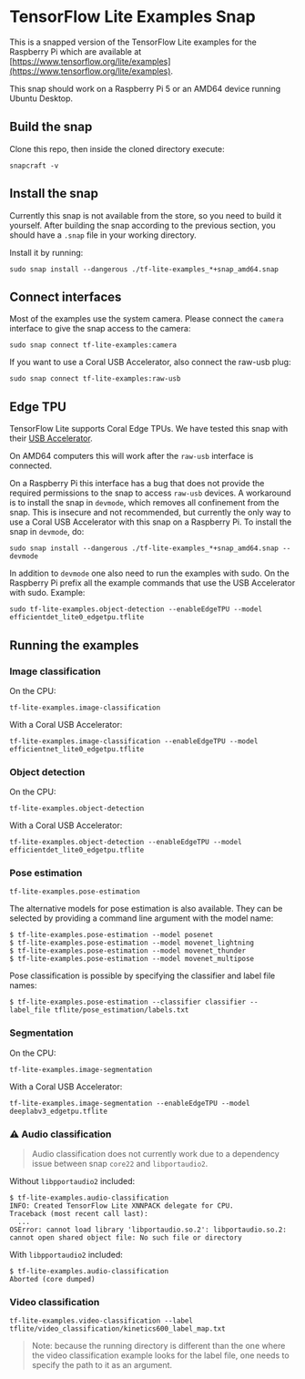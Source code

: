 # TensorFlow Lite Examples Snap

This is a snapped version of the TensorFlow Lite examples for the Raspberry Pi which are available at [https://www.tensorflow.org/lite/examples](https://www.tensorflow.org/lite/examples).

This snap should work on a Raspberry Pi 5 or an AMD64 device running Ubuntu Desktop.

## Build the snap

Clone this repo, then inside the cloned directory execute:

```
snapcraft -v
```

## Install the snap

Currently this snap is not available from the store, so you need to build it yourself.
After building the snap according to the previous section, you should have a `.snap` file in your working directory. 

Install it by running:
```
sudo snap install --dangerous ./tf-lite-examples_*+snap_amd64.snap
```

## Connect interfaces

Most of the examples use the system camera.
Please connect the `camera` interface to give the snap access to the camera:

```
sudo snap connect tf-lite-examples:camera
```

If you want to use a Coral USB Accelerator, also connect the raw-usb plug:

```
sudo snap connect tf-lite-examples:raw-usb
```

## Edge TPU
TensorFlow Lite supports Coral Edge TPUs. We have tested this snap with their [USB Accelerator](https://coral.ai/products/accelerator). 

On AMD64 computers this will work after the `raw-usb` interface is connected.

On a Raspberry Pi this interface has a bug that does not provide the required permissions to the snap to access `raw-usb` devices. A workaround is to install the snap in `devmode`, which removes all confinement from the snap. This is insecure and not recommended, but currently the only way to use a Coral USB Accelerator with this snap on a Raspberry Pi. To install the snap in `devmode`, do:

```
sudo snap install --dangerous ./tf-lite-examples_*+snap_amd64.snap --devmode
```

In addition to `devmode` one also need to run the examples with sudo. On the Raspberry Pi prefix all the example commands that use the USB Accelerator with sudo. Example:
```
sudo tf-lite-examples.object-detection --enableEdgeTPU --model efficientdet_lite0_edgetpu.tflite
```

## Running the examples

### Image classification

On the CPU:
```
tf-lite-examples.image-classification
```

With a Coral USB Accelerator:
```
tf-lite-examples.image-classification --enableEdgeTPU --model efficientnet_lite0_edgetpu.tflite
```

### Object detection

On the CPU:
```
tf-lite-examples.object-detection
```

With a Coral USB Accelerator:
```
tf-lite-examples.object-detection --enableEdgeTPU --model efficientdet_lite0_edgetpu.tflite
```

### Pose estimation

```
tf-lite-examples.pose-estimation
```

The alternative models for pose estimation is also available.
They can be selected by providing a command line argument with the model name:
```
$ tf-lite-examples.pose-estimation --model posenet
$ tf-lite-examples.pose-estimation --model movenet_lightning
$ tf-lite-examples.pose-estimation --model movenet_thunder
$ tf-lite-examples.pose-estimation --model movenet_multipose
```

Pose classification is possible by specifying the classifier and label file names:
```
$ tf-lite-examples.pose-estimation --classifier classifier --label_file tflite/pose_estimation/labels.txt
```

### Segmentation

On the CPU:
```
tf-lite-examples.image-segmentation
```

With a Coral USB Accelerator:
```
tf-lite-examples.image-segmentation --enableEdgeTPU --model deeplabv3_edgetpu.tflite
```

### ⚠️ Audio classification

> Audio classification does not currently work due to a dependency issue between snap `core22` and `libportaudio2`.

Without `libpportaudio2` included:
```
$ tf-lite-examples.audio-classification 
INFO: Created TensorFlow Lite XNNPACK delegate for CPU.
Traceback (most recent call last):
  ...
OSError: cannot load library 'libportaudio.so.2': libportaudio.so.2: cannot open shared object file: No such file or directory
```

With `libpportaudio2` included:
```
$ tf-lite-examples.audio-classification
Aborted (core dumped)
```

### Video classification

```
tf-lite-examples.video-classification --label tflite/video_classification/kinetics600_label_map.txt
```

> Note: because the running directory is different than the one where the video classification example looks for the label file, one needs to specify the path to it as an argument.

